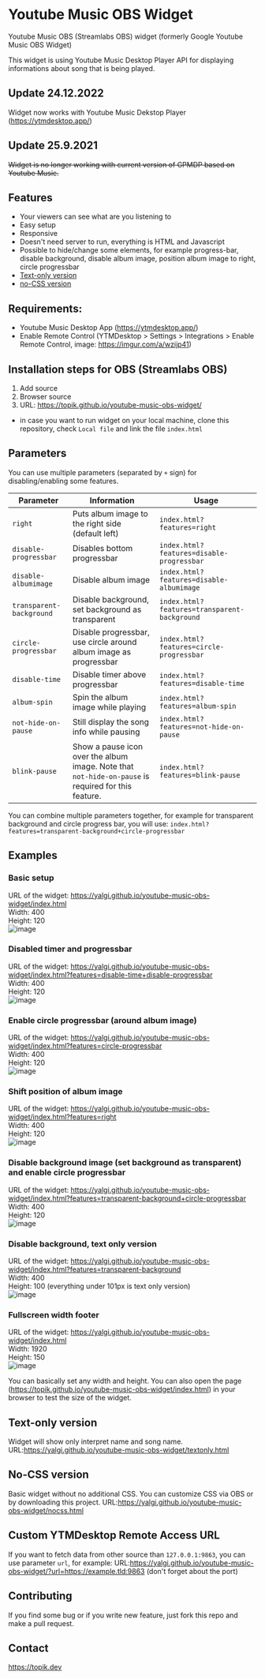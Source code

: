 # Youtube Music OBS Widget
Youtube Music OBS (Streamlabs OBS) widget (formerly Google Youtube Music OBS Widget)

This widget is using Youtube Music Desktop Player API  for displaying informations about song that is being played.

## Update 24.12.2022
Widget now works with Youtube Music Dekstop Player (https://ytmdesktop.app/)

## Update 25.9.2021
~~Widget is no longer working with current version of GPMDP based on Youtube Music.~~

## Features
- Your viewers can see what are you listening to
- Easy setup
- Responsive
- Doesn't need server to run, everything is HTML and Javascript
- Possible to hide/change some elements, for example progress-bar, disable background, disable album image, position album image to right, circle progressbar
- [Text-only version](#Text-only-version)
- [no-CSS version](#no-CSS-version)

## Requirements:
- Youtube Music Desktop App (https://ytmdesktop.app/)
- Enable Remote Control (YTMDesktop > Settings  > Integrations > Enable Remote Control, image: https://imgur.com/a/wzijp41)

## Installation steps for OBS (Streamlabs OBS)
1) Add source
2) Browser source
3) URL: https://topik.github.io/youtube-music-obs-widget/
- in case you want to run widget on your local machine, clone this repository, check `Local file` and link the file `index.html`

## Parameters
You can use multiple parameters (separated by `+` sign) for disabling/enabling some features.

| Parameter              | Information                                                       | Usage                                      |
|------------------------|-------------------------------------------------------------------|--------------------------------------------|
| `right`                  | Puts album image to the right side (default left)                 | `index.html?features=right`                  |
| `disable-progressbar`    | Disables bottom progressbar                                       | `index.html?features=disable-progressbar`    |
| `disable-albumimage`     | Disable album image                                               | `index.html?features=disable-albumimage`     |
| `transparent-background` | Disable background, set background as transparent                 | `index.html?features=transparent-background` |
| `circle-progressbar`     | Disable progressbar, use circle around album image as progressbar | `index.html?features=circle-progressbar`     |
| `disable-time`     | Disable timer above progressbar | `index.html?features=disable-time`     |
| `album-spin`       | Spin the album image while playing | `index.html?features=album-spin`    |
| `not-hide-on-pause`      | Still display the song info while pausing                          | `index.html?features=not-hide-on-pause` |
| `blink-pause`      | Show a pause icon over the album image. Note that `not-hide-on-pause` is required for this feature.    | `index.html?features=blink-pause` |


You can combine multiple parameters together, for example for transparent background and circle progress bar, you will use: `index.html?features=transparent-background+circle-progressbar`

## Examples
### Basic setup
URL of the widget: https://yalgi.github.io/youtube-music-obs-widget/index.html  
Width: 400  
Height: 120  
![image](https://user-images.githubusercontent.com/3578443/73892612-aed93500-4877-11ea-815b-4cb4aa186321.png)

### Disabled timer and progressbar
URL of the widget: https://yalgi.github.io/youtube-music-obs-widget/index.html?features=disable-time+disable-progressbar  
Width: 400  
Height: 120  
![image](https://user-images.githubusercontent.com/3578443/73892932-7a19ad80-4878-11ea-888f-0ae8f02e2380.png)

### Enable circle progressbar (around album image)
URL of the widget: https://yalgi.github.io/youtube-music-obs-widget/index.html?features=circle-progressbar  
Width: 400  
Height: 120  
![image](https://user-images.githubusercontent.com/3578443/73893118-1348c400-4879-11ea-8d4e-bfedd4fee950.png)

### Shift position of album image
URL of the widget: https://yalgi.github.io/youtube-music-obs-widget/index.html?features=right  
Width: 400  
Height: 120  
![image](https://user-images.githubusercontent.com/3578443/73893232-5a36b980-4879-11ea-9763-741d23df5772.png)

### Disable background image (set background as transparent) and enable circle progressbar
URL of the widget: https://yalgi.github.io/youtube-music-obs-widget/index.html?features=transparent-background+circle-progressbar  
Width: 400  
Height: 120  
![image](https://user-images.githubusercontent.com/3578443/73893495-2314d800-487a-11ea-8d3b-9fddbdf0ec1a.png)

### Disable background, text only version
URL of the widget: https://yalgi.github.io/youtube-music-obs-widget/index.html?features=transparent-background  
Width: 400  
Height: 100 (everything under 101px is text only version)  
![image](https://user-images.githubusercontent.com/3578443/73893693-a7675b00-487a-11ea-9795-f31b6a6f19ed.png)

### Fullscreen width footer
URL of the widget: https://yalgi.github.io/youtube-music-obs-widget/index.html  
Width: 1920  
Height: 150  
![image](https://user-images.githubusercontent.com/3578443/73893833-075e0180-487b-11ea-93f5-b8b086be7d0d.png)

You can basically set any width and height. You can also open the page (https://topik.github.io/youtube-music-obs-widget/index.html) in your browser to test the size of the widget.

## Text-only version
Widget will show only interpret name and song name.  
URL:https://yalgi.github.io/youtube-music-obs-widget/textonly.html

## No-CSS version
Basic widget without no additional CSS. You can customize CSS via OBS or by downloading this project.
URL:https://yalgi.github.io/youtube-music-obs-widget/nocss.html

## Custom YTMDesktop Remote Access URL
If you want to fetch data from other source than `127.0.0.1:9863`, you can use parameter `url`, for example:
URL:https://yalgi.github.io/youtube-music-obs-widget/?url=https://example.tld:9863
(don't forget about the port)


## Contributing
If you find some bug or if you write new feature, just fork this repo and make a pull request.

## Contact
https://topik.dev
